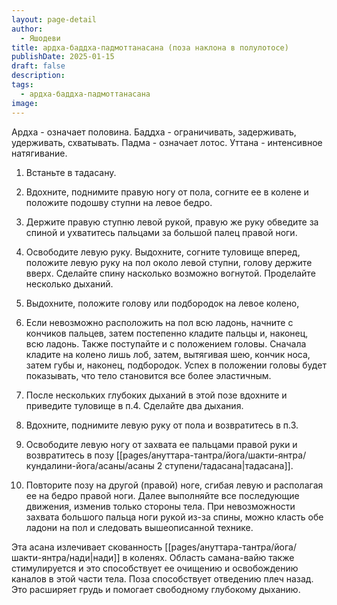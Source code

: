 ```yaml
---
layout: page-detail
author:
  - Яшодеви
title: ардха-баддха-падмоттанасана (поза наклона в полулотосе)
publishDate: 2025-01-15
draft: false
description: 
tags:
  - ардха-баддха-падмоттанасана
image:
---
```

Ардха - означает половина. Баддха - ограничивать, задерживать, удерживать, схватывать. Падма - означает лотос. Уттана - интенсивное натягивание. 

1. Встаньте в тадасану. 

2. Вдохните, поднимите правую ногу от пола, согните ее в колене и положите подошву ступни на левое бедро. 

3. Держите правую ступню левой рукой, правую же руку обведите за спиной и ухватитесь пальцами за большой палец правой ноги. 

4. Освободите левую руку. Выдохните, согните туловище вперед, положите левую руку на пол около левой ступни, голову держите вверх. Сделайте спину насколько возможно вогнутой. Проделайте несколько дыханий. 

5. Выдохните, положите голову или подбородок на левое колено, 

6. Если невозможно расположить на пол всю ладонь, начните с кончиков пальцев, затем постепенно кладите пальцы и, наконец, всю ладонь. Также поступайте и с положением головы. Сначала кладите на колено лишь лоб, затем, вытягивая шею, кончик носа, затем губы и, наконец, подбородок. Успех в положении головы будет показывать, что тело становится все более эластичным. 

7. После нескольких глубоких дыханий в этой позе вдохните и приведите туловище в п.4. Сделайте два дыхания. 

8. Вдохните, поднимите левую руку от пола и возвратитесь в п.3. 

9. Освободите левую ногу от захвата ее пальцами правой руки и возвратитесь в позу [[pages/ануттара-тантра/йога/шакти-янтра/кундалини-йога/асаны/асаны 2 ступени/тадасана|тадасана]]. 

10. Повторите позу на другой (правой) ноге, сгибая левую и располагая ее на бедро правой ноги. Далее выполняйте все последующие движения, изменив только стороны тела. При невозможности захвата большого пальца ноги рукой из-за спины, можно класть обе ладони на пол и следовать вышеописанной технике. 

Эта асана излечивает скованность [[pages/ануттара-тантра/йога/шакти-янтра/нади|нади]] в коленях. Область самана-вайю также стимулируется и это способствует ее очищению и освобождению каналов в этой части тела. Поза способствует отведению плеч назад. Это расширяет грудь и помогает свободному глубокому дыханию.